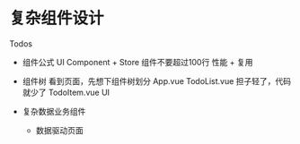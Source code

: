 # 复杂组件设计

Todos

- 组件公式
    UI Component + Store
    组件不要超过100行
    性能 + 复用
- 组件树
    看到页面，先想下组件树划分
    App.vue
    TodoList.vue 担子轻了，代码就少了
    TodoItem.vue UI

- 复杂数据业务组件
    - 数据驱动页面